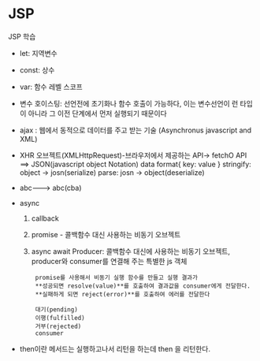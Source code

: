 # JSP
JSP 학습


- let: 지역변수
- const: 상수
- var: 함수 레벨 스코프

- 변수 호이스팅: 선언전에 초기화나 함수 호출이 가능하다, 이는 변수선언이 런 타입이 아니라 그 이전 단계에서 먼저 실행되기 때문이다

- ajax : 웹에서 동적으로 데이터를 주고 받는 기술 (Asynchronus javascript and XML)

- XHR 오브젝트(XMLHttpRequest)-브라우저에서 제공하는 API-> fetchO API
    ==> JSON(javascript object Notation) data format{ key: value }
    stringify: object -> josn(serialize)
    parse: josn -> object(deserialize)

- abc---> abc(cba)

- async
    1. callback
    2. promise - 콜백함수 대신 사용하는 비동기 오브젝트
    3. async await
        Producer:  콜백함수 대신에 사용하는 비동기 오브젝트, producer와 consumer를 연결해 주는 특별한 js 객체

            promise를 사용해서 비동기 실행 함수를 만들고 실행 결과가 
            **성공되면 resolve(value)**를 호출하여 결과값을 consumer에게 전달한다. 
            **실패하게 되면 reject(error)**를 호출하여 에러를 전달한다 

            대기(pending)
            이행(fulfilled)
            거부(rejected)
            consumer

- then이란 메서드는 실행하고나서 리턴을 하는데 then 을 리턴한다.